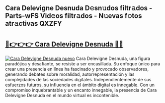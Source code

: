 ## Cara Delevigne Desnuda D𝚎sn𝚞dos filtr𝚊dos - Parts-wFS Vid𝚎os filtr𝚊dos - N𝚞evas f𝚘tos atr𝚊ctivas QXZFY

# <h2><a href="http://mb0cuu.tromn.icu/?c=Cara+Delevigne+Desnuda">🔗👉👉👉 Cara Delevigne Desnuda 🔗🔗</a></h2>

[![Cara Delevigne Desnuda nuevo](https://i.imgur.com/pEAQMta.gif)](http://mb0cuu.tromn.icu/?c=Cara+Delevigne+Desnuda)
Cara Delevigne Desnuda, una figura paradójica y desafiante, se resiste a ser encasillada. Su enfoque único para crear una presencia en línea ha fascinado y provocado observadores, generando debates sobre moralidad, autorrepresentación y las complejidades de las sociedades digitales. Independientemente de sus esfuerzos futuros, su influencia en el ámbito digital es innegable. Con un compromiso inquebrantable y un encanto innegable, la presencia de Cara Delevigne Desnuda en el mundo virtual es incontenible.
